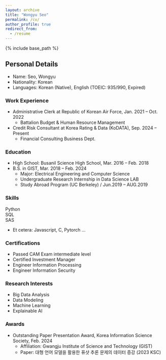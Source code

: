 ```yaml
---
layout: archive
title: "Wongyu Seo"
permalink: /cv/
author_profile: true
redirect_from:
  - /resume
---
```


{% include base_path %}

## Personal Details
* Name: Seo, Wongyu
* Nationality: Korean
* Languages: Korean (Native), English (TOEIC: 935/990, Expired)

### Work Experience
* Administrative Clerk at Republic of Korean Air Force, Jan. 2021 – Oct. 2022
  - Battalion Budget & Human Resource Management
* Credit Risk Consultant at Korea Rating & Data (KoDATA), Sep. 2024 – Present
  - Financial Consulting Business Dept.

### Education
* High School: Busanil Science High School, Mar. 2016 – Feb. 2018
* B.S. in GIST, Mar. 2018 – Feb. 2024
  - Major: Electrical Engineering and Computer Science
  - Undergraduate Research Internship in Data Science LAB
  - Study Abroad Program (UC Berkeley) / Jun.2019 – AUG.2019

### Skills
Python  
SQL  
SAS

* Et cetera: Javascript, C, Pytorch ...

### Certifications
- Passed CAM Exam intermediate level
- Certified Investment Manager
- Engineer Information Processing
- Engineer Information Security

### Research Interests
* Big Data Analysis
* Data Modeling
* Machine Learning
* Explainable AI

### Awards
* Outstanding Paper Presentation Award, Korea Information Science Society, Feb. 2024  
  - Affiliation: Gwangju Institute of Science and Technology (GIST)
  - Paper: 대형 언어 모델을 활용한 퓨샷 추론 문제의 데이터 증강 (2023 KSC)
